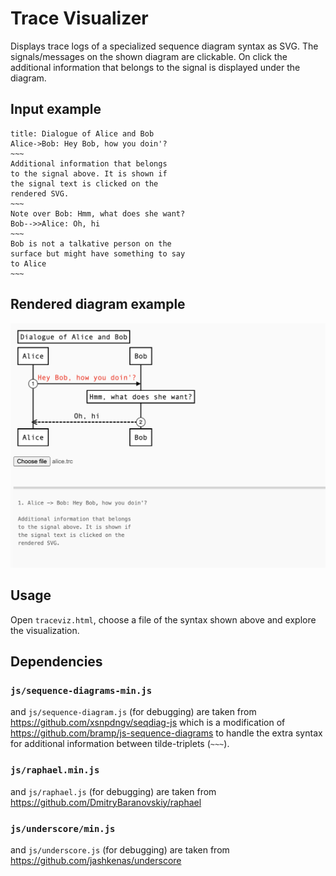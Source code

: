 # Trace Visualizer

Displays trace logs of a specialized sequence diagram syntax as SVG. The
signals/messages on the shown diagram are clickable. On click the additional
information that belongs to the signal is displayed under the diagram.

## Input example

```
title: Dialogue of Alice and Bob
Alice->Bob: Hey Bob, how you doin'?
~~~
Additional information that belongs
to the signal above. It is shown if
the signal text is clicked on the
rendered SVG.
~~~
Note over Bob: Hmm, what does she want?
Bob-->>Alice: Oh, hi
~~~
Bob is not a talkative person on the
surface but might have something to say
to Alice
~~~ 
```

## Rendered diagram example

![Traceviz example](img/traceviz-example.png)


## Usage

Open `traceviz.html`, choose a file of the syntax shown above
and explore the visualization.


## Dependencies

### `js/sequence-diagrams-min.js`

and `js/sequence-diagram.js` (for debugging) are
taken from https://github.com/xsnpdngv/seqdiag-js which is a
modification of https://github.com/bramp/js-sequence-diagrams to handle
the extra syntax for additional information between tilde-triplets
(`~~~`).


### `js/raphael.min.js`

and `js/raphael.js` (for debugging) are taken from
https://github.com/DmitryBaranovskiy/raphael


### `js/underscore/min.js`

and `js/underscore.js` (for debugging) are taken from
https://github.com/jashkenas/underscore

